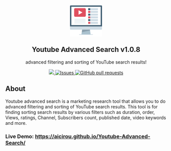 <p align="center">
 <img width="100px" src="./img/YTsearch.svg" align="center" alt="GitHub Lookup Icon" />
 <h2 align="center">Youtube Advanced Search v1.0.8</h2>
 <p align="center">advanced filtering and sorting of YouTube search results!</p>
</p>

<p align="center">
    <a href="https://aicirou.github.io/Youtube-Advanced-Search/">
        <img src="https://img.shields.io/website?down_color=lightgrey&down_message=down&up_color=%231e90ff&up_message=live&url=https%3A%2F%2Faicirou.github.io/Youtube-Advanced-Search"/>
    </a>
    <a href="https://github.com/Aicirou/Youtube-Advanced-Search/issues">
      <img alt="Issues" src="https://img.shields.io/github/issues/Aicirou/Youtube-Advanced-Search?color=0088ff" />
    </a>
    <a href="https://github.com/Aicirou/Youtube-Advanced-Search/pulls">
      <img alt="GitHub pull requests" src="https://img.shields.io/github/issues-pr/Aicirou/Youtube-Advanced-Search?color=0088ff" />
    </a>
</p>

## About
Youtube advanced search is a marketing research tool that allows you to do advanced filtering and sorting of YouTube search results. This tool is for finding sorting search results by various filters such as duration, order, Views, ratings, Channel, Subscribers count, published date, video keywords and more. 
### Live Demo: https://aicirou.github.io/Youtube-Advanced-Search/
